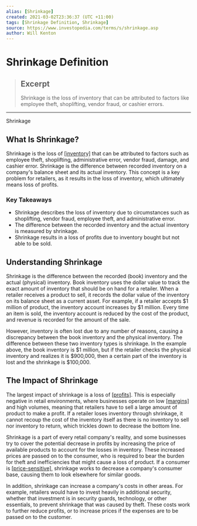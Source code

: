 ```yaml
---
alias: [Shrinkage]
created: 2021-03-02T23:36:37 (UTC +11:00)
tags: [Shrinkage Definition, Shrinkage]
source: https://www.investopedia.com/terms/s/shrinkage.asp
author: Will Kenton
---
```


# Shrinkage Definition

> ## Excerpt
> Shrinkage is the loss of inventory that can be attributed to factors like employee theft, shoplifting, vendor fraud, or cashier errors.

---

Shrinkage
## What Is Shrinkage?

Shrinkage is the loss of [[inventory]](https://www.investopedia.com/terms/i/inventory.asp) that can be attributed to factors such as employee theft, shoplifting, administrative error, vendor fraud, damage, and cashier error. Shrinkage is the difference between recorded inventory on a company's balance sheet and its actual inventory. This concept is a key problem for retailers, as it results in the loss of inventory, which ultimately means loss of profits. 

### Key Takeaways

-   Shrinkage describes the loss of inventory due to circumstances such as shoplifting, vendor fraud, employee theft, and administrative error.
-   The difference between the recorded inventory and the actual inventory is measured by shrinkage.
-   Shrinkage results in a loss of profits due to inventory bought but not able to be sold.

## Understanding Shrinkage

Shrinkage is the difference between the recorded (book) inventory and the actual (physical) inventory. Book inventory uses the dollar value to track the exact amount of inventory that should be on hand for a retailer. When a retailer receives a product to sell, it records the dollar value of the inventory on its balance sheet as a current asset. For example, if a retailer accepts $1 million of product, the inventory account increases by $1 million. Every time an item is sold, the inventory account is reduced by the cost of the product, and revenue is recorded for the amount of the sale.

However, inventory is often lost due to any number of reasons, causing a discrepancy between the book inventory and the physical inventory. The difference between these two inventory types is shrinkage. In the example above, the book inventory is $1 million, but if the retailer checks the physical inventory and realizes it is $900,000, then a certain part of the inventory is lost and the shrinkage is $100,000.

## The Impact of Shrinkage

The largest impact of shrinkage is a loss of [[profits]](https://www.investopedia.com/terms/p/profit.asp). This is especially negative in retail environments, where businesses operate on low [[margins]](https://www.investopedia.com/terms/p/profitmargin.asp) and high volumes, meaning that retailers have to sell a large amount of product to make a profit. If a retailer loses inventory through shrinkage, it cannot recoup the cost of the inventory itself as there is no inventory to sell nor inventory to return, which trickles down to decrease the bottom line.

Shrinkage is a part of every retail company's reality, and some businesses try to cover the potential decrease in profits by increasing the price of available products to account for the losses in inventory. These increased prices are passed on to the consumer, who is required to bear the burden for theft and inefficiencies that might cause a loss of product. If a consumer is [[price-sensitive]](https://www.investopedia.com/terms/p/price-sensitivity.asp), shrinkage works to decrease a company's consumer base, causing them to look elsewhere for similar goods.

In addition, shrinkage can increase a company's costs in other areas. For example, retailers would have to invest heavily in additional security, whether that investment is in security guards, technology, or other essentials, to prevent shrinkage that was caused by theft. These costs work to further reduce profits, or to increase prices if the expenses are to be passed on to the customer.
